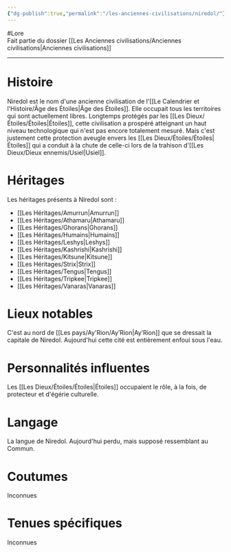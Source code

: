```yaml
---
{"dg-publish":true,"permalink":"/les-anciennes-civilisations/niredol/"}
---
```


#Lore  
Fait partie du dossier [[Les Anciennes civilisations/Anciennes civilisations\|Anciennes civilisations]]

-------

# Histoire
Niredol est le nom d'une ancienne civilisation de l'[[Le Calendrier et l'Histoire/Âge des Étoiles\|Âge des Étoiles]]. Elle occupait tous les territoires qui sont actuellement libres.
Longtemps protégés par les [[Les Dieux/Étoiles/Étoiles\|Étoiles]], cette civilisation a prospéré atteignant un haut niveau technologique qui n'est pas encore totalement mesuré. Mais c'est justement cette protection aveugle envers les [[Les Dieux/Étoiles/Étoiles\|Étoiles]] qui a conduit à la chute de celle-ci lors de la trahison d'[[Les Dieux/Dieux ennemis/Usiel\|Usiel]].
# Héritages
Les héritages présents à Niredol sont :
- [[Les Héritages/Amurrun\|Amurrun]]
- [[Les Héritages/Athamaru\|Athamaru]]
- [[Les Héritages/Ghorans\|Ghorans]]
- [[Les Héritages/Humains\|Humains]]
- [[Les Héritages/Leshys\|Leshys]]
- [[Les Héritages/Kashrishi\|Kashrishi]]
- [[Les Héritages/Kitsune\|Kitsune]]
- [[Les Héritages/Strix\|Strix]]
- [[Les Héritages/Tengus\|Tengus]]
- [[Les Héritages/Tripkee\|Tripkee]]
- [[Les Héritages/Vanaras\|Vanaras]]
# Lieux notables
C'est au nord de [[Les pays/Ay'Rion/Ay’Rion\|Ay’Rion]] que se dressait la capitale de Niredol. Aujourd'hui cette cité est entièrement enfoui sous l'eau.
# Personnalités influentes
Les [[Les Dieux/Étoiles/Étoiles\|Étoiles]] occupaient le rôle, à la fois, de protecteur et d'égérie culturelle. 
# Langage
La langue de Niredol. Aujourd'hui perdu, mais supposé ressemblant au Commun.
# Coutumes
Inconnues
# Tenues spécifiques
Inconnues